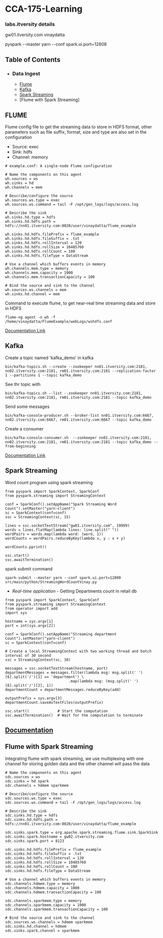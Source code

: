 # CCA-175-Learning

### labs.itversity details
gw01.itversity.com
vinaydatta


pyspark --master yarn --conf spark.ui.port=12808


## Table of Contents
- ### Data Ingest
  - [Flume](https://github.com/vpinnaka/CCA-175-Learning#flume)
  - [Kafka](https://github.com/vpinnaka/CCA-175-Learning#kafka)
  - [Spark Streaming](https://github.com/vpinnaka/CCA-175-Learning#spark-streaming)
  - [Flume with Spark Streaming]

## FLUME

Flume config file to get the streaming data to store in HDFS format, other parameters such as file suffix, format, size and type are also set in the configuration
- Source: exec
- Sink: hdfs
- Channel: memory
```
# example.conf: A single-node Flume configuration

# Name the components on this agent
wh.sources = ws
wh.sinks = hd
wh.channels = mem

# Describe/configure the source
wh.sources.ws.type = exec
wh.sources.ws.command = tail -F /opt/gen_logs/logs/access.log

# Describe the sink
wh.sinks.hd.type = hdfs
wh.sinks.hd.hdfs.path = hdfs://nn01.itversity.com:8020/user/vinaydatta/flume_example

wh.sinks.hd.hdfs.filePrefix = flume_example
wh.sinks.hd.hdfs.fileSuffix = .txt
wh.sinks.hd.hdfs.rollInterval = 120
wh.sinks.hd.hdfs.rollSize = 10485760
wh.sinks.hd.hdfs.rollCount = 100
wh.sinks.hd.hdfs.fileType = DataStream

# Use a channel which buffers events in memory
wh.channels.mem.type = memory
wh.channels.mem.capacity = 1000
wh.channels.mem.transactionCapacity = 100

# Bind the source and sink to the channel
wh.sources.ws.channels = mem
wh.sinks.hd.channel = mem

```

Command to execute flume, to get near-real time streaming data and store in HDFS
```
flume-ng agent -n wh -f /home/vinaydatta/FlumeExample/webLogs/wshdfs.conf 
```
[Documentation Link](https://archive.cloudera.com/cdh5/cdh/5/flume-ng/FlumeUserGuide.html#hdfs-sink)


## Kafka
Create a topic named 'kafka_demo' in kafka
```
bin/kafka-topics.sh --create --zookeeper nn01.itversity.com:2181, nn02.itversity.com:2181, rm01.itversity.com:2181 --replication-factor 1 --partitions 1 --topic kafka_demo
```
See thr topic with
```
bin/kafka-topics.sh --list --zookeeper nn01.itversity.com:2181, nn02.itversity.com:2181, rm01.itversity.com:2181 --topic kafka_demo
```
Send some messages
```
bin/kafka-console-producer.sh --broker-list nn01.itversity.com:6667, nn02.itversity.com:6667, rm01.itversity.com:6667 --topic kafka_demo
```
Create a consumer
```
bin/kafka-console-consumer.sh  --zookeeper nn01.itversity.com:2181, nn02.itversity.com:2181, rm01.itversity.com:2181 --topic kafka_demo --from-beginning
```
[Documentation Link](https://kafka.apache.org/quickstart)

## Spark Streaming
Word count program using spark streaming
```
from pyspark import SparkContext, SparkConf
from pyspark.streaming import StreamingContext

conf = SparkConf().setAppName("Spark Streaming Word Count").setMaster("yarn-client")
sc = SparkContext(conf=conf)
ssc = StreamingContext(sc, 15)

lines = ssc.socketTextStream("gw01.itversity.com", 19999)
words = lines.flatMap(lambda lines: line.split(" "))
wordPairs = words.map(lambda word: (word, 1))
wordCounts = wordPairs.reduceByKey(lambda x, y : x + y)

wordCounts.pprint()

ssc.start()
ssc.awaitTermination()

```
spark submit command
```
spark-submit --master yarn --conf spark.ui.port=12890 src/main/python/StreamingWordCountVinay.py
```
- *Real-time application* - Getting Departments count in retail db
```
from pyspark import SparkContext, SparkConf
from pyspark.streaming import StreamingContext
from operator import add
import sys

hostname = sys.argv[1]
port = int(sys.argv[2])

conf = SparkConf().setAppName("Streaming department Count").setMaster("yarn-client")
sc = SparkContext(conf=conf)

# Create a local StreamingContext with two working thread and batch interval of 30 second
ssc = StreamingContext(sc, 30)

messages = ssc.socketTextStream(hostname, port)
departmentMessages = messages.filter(lambda msg: msg.split(' ')[6].split('/')[1] == 'department') \
                             .map(lambda msg: (msg.split(' ')[6].split('/')[2], 1)) 
departmentCount = departmentMessages.reduceByKey(add)

outputPrefix = sys.argv[3]
departmentCount.saveAsTextFiles(outputPrefix)

ssc.start()             # Start the computation
ssc.awaitTermination()  # Wait for the computation to terminate
```
[Documentation](http://spark.apache.org/docs/1.6.0/streaming-programming-guide.html#a-quick-example)
----------------------------------------------------------------------------------------------------------------------------------------
## Flume with Spark Streaming
Integrating flume with spark streaming, we use multiplexing with one channel for storing golden data and the other channel will pass the data 
```
# Name the components on this agent
sdc.sources = ws
sdc.sinks = hd spark
sdc.channels = hdmem sparkmem

# Describe/configure the source
sdc.sources.ws.type = exec
sdc.sources.ws.command = tail -F /opt/gen_logs/logs/access.log

# Describe the sink
sdc.sinks.hd.type = hdfs
sdc.sinks.hd.hdfs.path = hdfs://nn01.itversity.com:8020/user/vinaydatta/flume_example

sdc.sinks.spark.type = org.apache.spark.streaming.flume.sink.SparkSink
sdc.sinks.spark.hostname = gw02.itversity.com
sdc.sinks.spark.port = 8123

sdc.sinks.hd.hdfs.filePrefix = flume_example
sdc.sinks.hd.hdfs.fileSuffix = .txt
sdc.sinks.hd.hdfs.rollInterval = 120
sdc.sinks.hd.hdfs.rollSize = 10485760
sdc.sinks.hd.hdfs.rollCount = 100
sdc.sinks.hd.hdfs.fileType = DataStream

# Use a channel which buffers events in memory
sdc.channels.hdmem.type = memory
sdc.channels.hdmem.capacity = 1000
sdc.channels.hdmem.transactionCapacity = 100

sdc.channels.sparkmem.type = memory
sdc.channels.sparkmem.capacity = 1000
sdc.channels.sparkmem.transactionCapacity = 100

# Bind the source and sink to the channel
sdc.sources.ws.channels = hdmem sparkmem
sdc.sinks.hd.channel = hdmem
sdc.sinks.spark.channel = sparkmem
```








